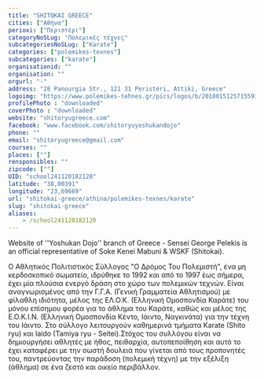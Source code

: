 ```yaml
---
title: "SHITOKAI GREECE"
cities: ["Αθήνα"]
perioxi: ["Περιστέρι"]
categoryNoSLug: "Πολεμικές τέχνες"
subcategoriesNoSLug: ["Karate"]
categories: ["polemikes-texnes"]
subcategories: ["karate"]
organisationid: ""
organisation: ""
orgurl: "-"
address: "28 Panourgia Str., 121 31 Peristéri, Attiki, Greece"
logoimg: "https://www.polemikes-tehnes.gr/pics/logos/b/2018015125715591.jpg"
profilePhoto : "downloaded"
coverPhoto : "downloaded"
website: "shitoryugreece.com"
facebook: "www.facebook.com/shitoryuyoshukandojo"
phone: ""
email: "shitoryugreece@gmail.com"
courses: ""
places: [""]
rensponsibles: ""
zipcode: [""]
UID: "school241120182120"
latitude: "38,00391"
longitude: "23,69669"
url: "shitokai-greece/athina/polemikes-texnes/karate"
slug: "shitokai-greece"
aliases:
    - /school241120182120
---
```



Website of &#39;&#39;Yoshukan Dojo&#39;&#39; branch of Greece - Sensei George Pelekis is an official representative of Soke Kenei Mabuni &amp; WSKF (Shitokai).

Ο Αθλητικός Πολιτιστικός Σύλλογος &quot;Ο Δρόμος Του Πολεμιστή&quot;, ένα μη κερδοσκοπικό σωματείο, ιδρύθηκε το 1992 και από το 1997 έως σήμερα, έχει μία πλούσια ενεργό δράση στο χώρο των πολεμικών τεχνών. Είναι αναγνωρισμένος από την Γ.Γ.Α. (Γενική Γραμματεία Αθλητισμού) με φίλαθλη ιδιότητα, μέλος της ΕΛ.Ο.Κ. (Ελληνική Ομοσπονδία Καράτε) του μόνου επίσημου φορέα για το άθλημα του Καράτε, καθώς και μέλος της Ε.Ο.Κ.Ι.Ν. (Ελληνική Ομοσπονδία Κέντο, Ιάιντο, Ναγκινάτα) για την τέχνη του Ιάιντο. Στο σύλλογο λειτουργούν καθημερινά τμήματα Κarate (Shito ryu) και Iaido (Tamiya ryu - Seitei).Στόχος του συλλόγου είναι να δημιουργήσει αθλητές με ήθος, πειθαρχία, αυτοπεποίθηση και αυτό το έχει καταφέρει με την σωστή δουλειά που γίνεται από τους προπονητές του, παντρεύοντας την παράδοση (πολεμική τέχνη) με την εξέλιξη (άθλημα) σε ένα ζεστό και οικείο περιβάλλον.